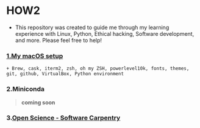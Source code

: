 # HOW2 

* This repository was created to guide me through my learning experience with Linux, Python, Ethical hacking, Software development, and more. Please feel free to help!


### [1.My macOS setup](https://github.com/fcarvalhopacheco/HOW2/blob/master/1.macos_catalina_setup/myOSsetup.md)
    + Brew, cask, iterm2, zsh, oh my ZSH, powerlevel10k, fonts, themes, git, github, VirtualBox, Python environment

### 2.Miniconda  

> **coming soon** 


### 3.[Open Science - Software Carpentry](https://swcarpentry.github.io/git-novice/10-open/index.html)
     
